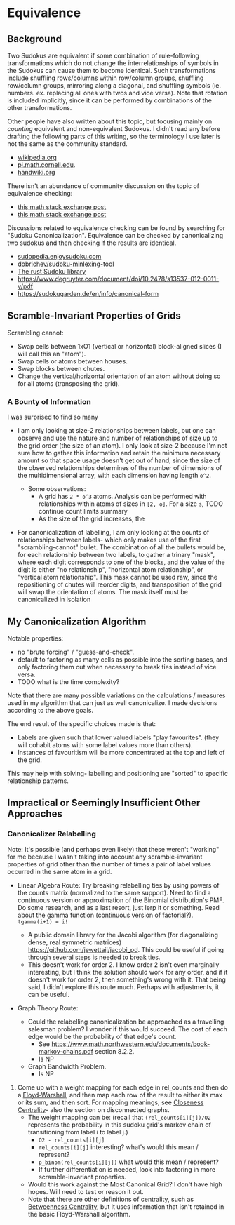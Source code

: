 # Equivalence

## Background

Two Sudokus are equivalent if some combination of rule-following transformations which do not change the interrelationships of symbols in the Sudokus can cause them to become identical. Such transformations include shuffling rows/columns within row/column groups, shuffling row/column groups, mirroring along a diagonal, and shuffling symbols (ie. numbers. ex. replacing all ones with twos and vice versa). Note that rotation is included implicitly, since it can be performed by combinations of the other transformations.

Other people have also written about this topic, but focusing mainly on _counting_ equivalent and non-equivalent Sudokus. I didn't read any before drafting the following parts of this writing, so the terminology I use later is not the same as the community standard.

- [wikipedia.org](https://en.wikipedia.org/wiki/Mathematics_of_Sudoku#Essentially_different_solutions)
- [pi.math.cornell.edu](https://pi.math.cornell.edu/~mec/Summer2009/Mahmood/Symmetry.html).
- [handwiki.org](https://handwiki.org/wiki/Mathematics_of_Sudoku#Sudokus_of_other_sizes)

There isn't an abundance of community discussion on the topic of equivalence checking:

- [this math stack exchange post](https://math.stackexchange.com/questions/1903186/determining-if-two-sudoku-boards-are-in-the-same-equivalence-class/4135784#4135784)
- [this math stack exchange post](https://math.stackexchange.com/questions/2791524/group-theory-and-sudoko)

Discussions related to equivalence checking can be found by searching for "Sudoku Canonicalization". Equivalence can be checked by canonicalizing two sudokus and then checking if the results are identical.

- [sudopedia.enjoysudoku.com](http://sudopedia.enjoysudoku.com/Canonical_Form.html)
- [dobrichev/sudoku-minlexing-tool](https://github.com/dobrichev/sudoku-minlexing-tool)
- [The rust Sudoku library](https://github.com/Emerentius/sudoku/blob/master/src/board/canonicalization.rs)
- https://www.degruyter.com/document/doi/10.2478/s13537-012-0011-y/pdf
- https://sudokugarden.de/en/info/canonical-form

## Scramble-Invariant Properties of Grids

Scrambling cannot:
- Swap cells between 1xO1 (vertical or horizontal) block-aligned slices (I will call this an "atom").
- Swap cells or atoms between houses.
- Swap blocks between chutes.
- Change the vertical/horizontal orientation of an atom without doing so for all atoms (transposing the grid).

### A Bounty of Information

I was surprised to find so many

- I am only looking at size-2 relationships between labels, but one can observe and use the nature and number of relationships of size up to the grid order (the size of an atom). I only look at size-2 because I'm not sure how to gather this information and retain the minimum necessary amount so that space usage doesn't get out of hand, since the size of the observed relationships determines of the number of dimensions of the multidimensional array, with each dimension having length `o^2`.
  - Some observations:
    - A grid has `2 * o^3` atoms. Analysis can be performed with relationships within atoms of sizes in `[2, o]`. For a size `s`, TODO continue count limits summary
    - As the size of the grid increases, the 

- For canonicalization of labelling, I am only looking at the counts of relationships between labels- which only makes use of the first "scrambling-cannot" bullet. The combination of all the bullets would be, for each relationship between two labels, to gather a trinary "mask", where each digit corresponds to one of the blocks, and the value of the digit is either "no relationship", "horizontal atom relationship", or "vertical atom relationship". This mask cannot be used raw, since the repositioning of chutes will reorder digits, and transposition of the grid will swap the orientation of atoms. The mask itself must be canonicalized in isolation

## My Canonicalization Algorithm

Notable properties:

- no "brute forcing" / "guess-and-check".
- default to factoring as many cells as possible into the sorting bases, and only factoring them out when necessary to break ties instead of vice versa.
- TODO what is the time complexity?

Note that there are many possible variations on the calculations / measures used in my algorithm that can just as well canonicalize. I made decisions according to the above goals.

The end result of the specific choices made is that:

- Labels are given such that lower valued labels "play favourites". (they will cohabit atoms with some label values more than others).
- Instances of favouritism will be more concentrated at the top and left of the grid.

This may help with solving- labelling and positioning are "sorted" to specific relationship patterns.

## Impractical or Seemingly Insufficient Other Approaches

### Canonicalizer Relabelling

Note: It's possible (and perhaps even likely) that these weren't "working" for me because I wasn't taking into account any scramble-invariant properties of grid other than the number of times a pair of label values occurred in the same atom in a grid.

- Linear Algebra Route: Try breaking relabelling ties by using powers of the counts matrix (normalized to the same support). Need to find a continuous version or approximation of the Binomial distribution's PMF. Do some research, and as a last resort, just lerp it or something. Read about the gamma function (continuous version of factorial?). `tgamma(i+1) = i!`
  - A public domain library for the Jacobi algorithm (for diagonalizing dense, real symmetric matrices) https://github.com/jewettaij/jacobi_pd. This could be useful if going through several steps is needed to break ties.
  - This doesn't work for order 2. I know order 2 isn't even marginally interesting, but I think the solution should work for any order, and if it doesn't work for order 2, then something's wrong with it. That being said, I didn't explore this route much. Perhaps with adjustments, it can be useful.

- Graph Theory Route: 
  - Could the relabelling canonicalization be approached as a travelling salesman problem? I wonder if this would succeed. The cost of each edge would be the probability of that edge's count.
    - See https://www.math.northwestern.edu/documents/book-markov-chains.pdf section 8.2.2.
    - Is NP
  - Graph Bandwidth Problem.
    - Is NP

1. Come up with a weight mapping for each edge in rel_counts and then do a [Floyd-Warshall](https://en.wikipedia.org/wiki/Floyd%E2%80%93Warshall_algorithm), and then map each row of the result to either its max or its sum, and then sort. For mapping meanings, see [Closeness Centrality](https://en.wikipedia.org/wiki/Closeness_centrality)- also the section on disconnected graphs.
    - The weight mapping can be: (recall that `(rel_counts[i][j])/O2` represents the probability in this sudoku grid's markov chain of transitioning from label i to label j.)
      - `O2 - rel_counts[i][j]`
      - `rel_counts[i][j]` interesting? what's would this mean / represent?
      - `p_binom(rel_counts[i][j])` what would this mean / represent?
      - If further differentiation is needed, look into factoring in more scramble-invariant properties.
    - Would this work against the Most Canonical Grid? I don't have high hopes. Will need to test or reason it out.
    - Note that there are other definitions of centrality, such as [Betweenness Centrality](https://en.wikipedia.org/wiki/Betweenness_centrality), but it uses information that isn't retained in the basic Floyd-Warshall algorithm.